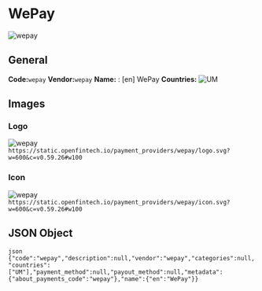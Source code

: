 # WePay 
![wepay](https://static.openfintech.io/payment_providers/wepay/logo.svg?w=600&c=v0.59.26#w100) 
## General 
**Code:**`wepay` 
**Vendor:**`wepay` 
**Name:** 
:	[en] WePay 
**Countries:** 
![UM](https://cdnjs.cloudflare.com/ajax/libs/flag-icon-css/3.3.0/flags/4x3/UM.svg#w24) 
 
## Images 
### Logo 
![wepay](https://static.openfintech.io/payment_providers/wepay/logo.svg?w=600&c=v0.59.26#w100) 
``` https://static.openfintech.io/payment_providers/wepay/logo.svg?w=600&c=v0.59.26#w100 ``` 
### Icon 
![wepay](https://static.openfintech.io/payment_providers/wepay/icon.svg?w=600&c=v0.59.26#w100) 
``` https://static.openfintech.io/payment_providers/wepay/icon.svg?w=600&c=v0.59.26#w100 ``` 
## JSON Object 
```json {"code":"wepay","description":null,"vendor":"wepay","categories":null,"countries":["UM"],"payment_method":null,"payout_method":null,"metadata":{"about_payments_code":"wepay"},"name":{"en":"WePay"}} ``` 
